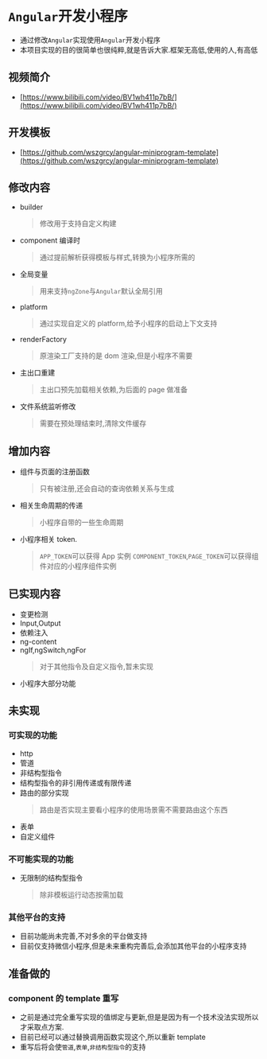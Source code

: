# `Angular`开发小程序

- 通过修改`Angular`实现使用`Angular`开发小程序
- 本项目实现的目的很简单也很纯粹,就是告诉大家.框架无高低,使用的人,有高低

## 视频简介

- [https://www.bilibili.com/video/BV1wh411p7bB/](https://www.bilibili.com/video/BV1wh411p7bB/)

## 开发模板

- [https://github.com/wszgrcy/angular-miniprogram-template](https://github.com/wszgrcy/angular-miniprogram-template)

## 修改内容

- builder
  > 修改用于支持自定义构建
- component 编译时
  > 通过提前解析获得模板与样式,转换为小程序所需的
- 全局变量
  > 用来支持`ngZone`与`Angular`默认全局引用
- platform
  > 通过实现自定义的 platform,给予小程序的启动上下文支持
- renderFactory
  > 原渲染工厂支持的是 dom 渲染,但是小程序不需要
- 主出口重建
  > 主出口预先加载相关依赖,为后面的 page 做准备
- 文件系统监听修改
  > 需要在预处理结束时,清除文件缓存

## 增加内容

- 组件与页面的注册函数
  > 只有被注册,还会自动的查询依赖关系与生成
- 相关生命周期的传递
  > 小程序自带的一些生命周期
- 小程序相关 token.
  > `APP_TOKEN`可以获得 App 实例
  > `COMPONENT_TOKEN`,`PAGE_TOKEN`可以获得组件对应的小程序组件实例

## 已实现内容

- 变更检测
- Input,Output
- 依赖注入
- ng-content
- ngIf,ngSwitch,ngFor
  > 对于其他指令及自定义指令,暂未实现
- 小程序大部分功能

## 未实现

### 可实现的功能

- http
- 管道
- 非结构型指令
- 结构型指令的非引用传递或有限传递
- 路由的部分实现
  > 路由是否实现主要看小程序的使用场景需不需要路由这个东西
- 表单
- 自定义组件

### 不可能实现的功能

- 无限制的结构型指令
  > 除非模板运行动态按需加载

### 其他平台的支持

- 目前功能尚未完善,不对多余的平台做支持
- 目前仅支持微信小程序,但是未来重构完善后,会添加其他平台的小程序支持

## 准备做的

### component 的 template 重写

- 之前是通过完全重写实现的值绑定与更新,但是是因为有一个技术没法实现所以才采取点方案.
- 目前已经可以通过替换调用函数实现这个,所以重新 template
- 重写后将会使`管道`,`表单`,`非结构型指令`的支持
